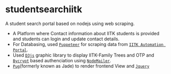 # studentsearchiitk
A student search portal based on nodejs using web scraping.
- A Platform where Contact information about IITK students is provided and students can login and update contact details.
- For Databasing, used [`Puppeteer`](https://github.com/puppeteer/puppeteer) for scraping data from [`IITK Automation Portal`](https://oa.cc.iitk.ac.in/Oa/Jsp/OAServices/IITK_Srch.jsp?typ=stud).
- Used [`D3js`](https://d3js.org/) graphic library to display IITK-Family Trees and OTP and [`Bycrypt`](https://github.com/dcodeIO/bcrypt.js) based authenciation using [`NodeMailer`](https://github.com/nodemailer/nodemailer).
- [`Pug`](https://github.com/pugjs/pug)(formerly known as Jade) to render frontend View and [`Jquery`](https://jquery.com/)
